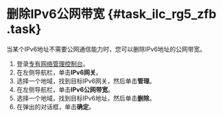 # 删除IPv6公网带宽 {#task_ilc_rg5_zfb .task}

当某个IPv6地址不需要公网通信能力时，您可以删除IPv6地址的公网带宽。

1.  登录[专有网络管理控制台](https://vpcnext.console.aliyun.com)。 
2.  在左侧导航栏，单击**IPv6网关**。 
3.  选择一个地域，找到目标IPv6网关，然后单击**管理**。 
4.  在左侧导航栏，单击**IPv6公网带宽**。 
5.  选择一个地域，找到目标IPv6地址，然后单击**删除**。 
6.  在弹出的对话框，单击**确定**。 

